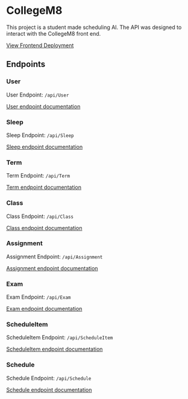 # CollegeM8

This project is a student made scheduling AI. The API was designed to interact with the CollegeM8 front end. 

[View Frontend Deployment](https://mk519.github.io/projectdev2021/login.html)


## Endpoints

### User

User Endpoint: `/api/User`

[User endpoint documentation](UserEndpoint.md)

### Sleep

Sleep Endpoint: `/api/Sleep`

[Sleep endpoint documentation](SleepEndpoint.md)

### Term

Term Endpoint: `/api/Term`

[Term endpoint documentation](TermEndpoint.md)

### Class

Class Endpoint: `/api/Class`

[Class endpoint documentation](ClassEndpoint.md)

### Assignment

Assignment Endpoint: `/api/Assignment`

[Assignment endpoint documentation](AssignmentEndpoint.md)

### Exam

Exam Endpoint: `/api/Exam`

[Exam endpoint documentation](ExamEndpoint.md)

### ScheduleItem

ScheduleItem Endpoint: `/api/ScheduleItem`

[ScheduleItem endpoint documentation](ScheduleItemEndpoint.md)

### Schedule

Schedule Endpoint: `/api/Schedule`

[Schedule endpoint documentation](ScheduleEndpoint.md)